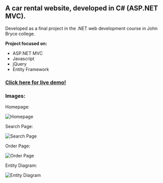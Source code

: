 ## A car rental website, developed in C# (ASP.NET MVC).

Developed as a final project in the .NET web development course in John Bryce college.

**Project focused on:**
- ASP.NET MVC
- Javascript
- jQuery
- Entity Framework

### **[Click here for live demo!](http://www.reqso.com/)**

### Images:

Homepage:

![Homepage](https://user-images.githubusercontent.com/72609649/95780585-d3be5b80-0cd4-11eb-89e0-993c3192d835.png)

Search Page:

![Search Page](https://user-images.githubusercontent.com/72609649/95780624-eafd4900-0cd4-11eb-801c-945daf47795d.png)

Order Page:

![Order Page](https://user-images.githubusercontent.com/72609649/95780635-edf83980-0cd4-11eb-9e7f-c7517690f9fc.png)

Entity Diagram:

![Entity Diagram](https://user-images.githubusercontent.com/72609649/95780646-f2245700-0cd4-11eb-8ea7-9d7b4bae1ca8.png)
